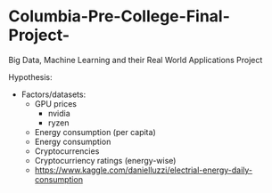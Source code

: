 # Columbia-Pre-College-Final-Project-
Big Data, Machine Learning and their Real World Applications Project

Hypothesis:
  - Factors/datasets:
     - GPU prices
        - nvidia
        - ryzen
     - Energy consumption (per capita)
     - Energy consumption
     - Cryptocurrencies 
     - Cryptocurriency ratings (energy-wise)
     - https://www.kaggle.com/danielluzzi/electrial-energy-daily-consumption
